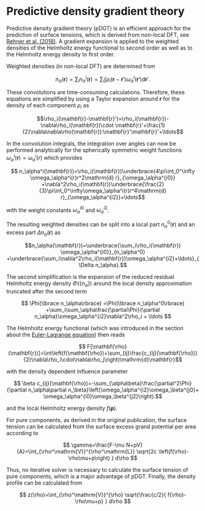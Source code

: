 # Predictive density gradient theory

Predictive density gradient theory (pDGT)  is an efficient approach for the prediction of surface tensions, which is derived from non-local DFT, see [Rehner et al. (2018)](https://journals.aps.org/pre/abstract/10.1103/PhysRevE.98.063312). A gradient expansion is applied to the weighted densities of the Helmholtz energy functional to second order as well as to the Helmholtz energy density to first order. 

Weighted densities (in non-local DFT) are determined from

$$ n_\alpha(\mathbf{r})=\sum_in_\alpha^i(\mathbf{r})=\sum_i\int\rho_i(\mathbf{r}- \mathbf{r}')\omega_\alpha^i(\mathbf{r}')\mathrm{d}\mathbf{r}'.$$

These convolutions are time-consuming calculations. Therefore, these equations are simplified by using a Taylor expansion around $\mathbf{r}$ for the density of each component $\rho_i$ as

$$\rho_i(\mathbf{r}-\mathbf{r}')=\rho_i(\mathbf{r})-\nabla\rho_i(\mathbf{r})\cdot \mathbf{r}'+\frac{1}{2}\nabla\nabla\rho(\mathbf{r}):\mathbf{r}'\mathbf{r}'+\ldots$$

In the convolution integrals, the integration over angles can now be performed analytically for the spherically symmetric weight functions $\omega_\alpha^i(\mathbf{r})=\omega_\alpha^i(r)$
which provides

$$ n_\alpha^i(\mathbf{r})=\rho_i(\mathbf{r})\underbrace{4\pi\int_0^\infty \omega_\alpha^i(r)r^2\mathrm{d} r}_{\omega_\alpha^{i0}}
	+\nabla^2\rho_i(\mathbf{r})\underbrace{\frac{2}{3}\pi\int_0^\infty\omega_\alpha^i(r)r^4\mathrm{d} r}_{\omega_\alpha^{i2}}+\ldots$$

with the weight constants $\omega_\alpha^{i0}$ and $\omega_\alpha^{i2}$. 

The resulting weighted densities can be split into a local part $n_\alpha^0(\mathbf{r})$ and an excess part $\Delta n_\alpha(\mathbf{r})$ as

$$n_\alpha(\mathbf{r})=\underbrace{\sum_i\rho_i(\mathbf{r}) \omega_\alpha^{i0}}_{n_\alpha^0} +\underbrace{\sum_i\nabla^2\rho_i(\mathbf{r})\omega_\alpha^{i2}+\ldots}_{\Delta n_\alpha}.$$


The second simplification is the expansion of the reduced residual
Helmholtz energy density $\Phi(\{ n_\alpha\})$ around the local density approximation truncated after the second term

$$ \Phi(\lbrace n_\alpha\rbrace)
	=\Phi(\lbrace n_\alpha^0\rbrace)
	+\sum_i\sum_\alpha\frac{\partial\Phi}{\partial n_\alpha}\omega_\alpha^{i2}\nabla^2\rho_i + \ldots $$

The Helmholtz energy functional (which was introduced in the section about the [Euler-Lagrange equation](euler_lagrange_equation.md)) then reads

$$	F[\mathbf{\rho}(\mathbf{r})]=\int\left(f(\mathbf{\rho})+\sum_{ij}\frac{c_{ij}(\mathbf{\rho})}{2}\nabla\rho_i\cdot\nabla\rho_j\right)\mathrm{d}\mathbf{r}$$

with the density dependent influence parameter

$$	\beta c_{ij}(\mathbf{\rho})=-\sum_{\alpha\beta}\frac{\partial^2\Phi}{\partial n_\alpha\partial n_\beta}\left(\omega_\alpha^{i2}\omega_\beta^{j0}+ \omega_\alpha^{i0}\omega_\beta^{j2}\right).$$

and the local Helmholtz energy density $f(\mathbf{\rho})$.



For pure components, as derived in the original publication, the surface tension can be calculated from the surface excess grand potential per area according to

$$	\gamma=\frac{F-\mu N+pV}{A}=\int_{\rho^\mathrm{V}}^{\rho^\mathrm{L}}   \sqrt{2c \left(f(\rho)-\rho\mu+p\right) } d\rho $$


Thus, no iterative solver is necessary to calculate the surface tension of pure components, which is a major advantage of pDGT. Finally, the density profile can be calculated from

$$ z(\rho)=\int_{\rho^\mathrm{V}}^{\rho}   \sqrt{\frac{c/2}{ f(\rho)-\rho\mu+p} } d\rho $$

